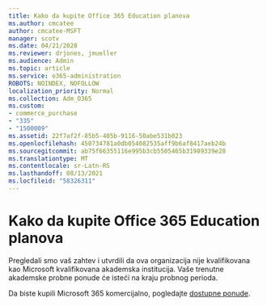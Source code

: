 ```yaml
---
title: Kako da kupite Office 365 Education planova
ms.author: cmcatee
author: cmcatee-MSFT
manager: scotv
ms.date: 04/21/2020
ms.reviewer: drjones, jmueller
ms.audience: Admin
ms.topic: article
ms.service: o365-administration
ROBOTS: NOINDEX, NOFOLLOW
localization_priority: Normal
ms.collection: Adm_O365
ms.custom:
- commerce_purchase
- "335"
- "1500009"
ms.assetid: 22f7af2f-85b5-405b-9116-50abe531b023
ms.openlocfilehash: 450734781a0db054082535aff9b6af8417aeb24b
ms.sourcegitcommit: ab75f66355116e995b3cb5505465b31989339e28
ms.translationtype: MT
ms.contentlocale: sr-Latn-RS
ms.lasthandoff: 08/13/2021
ms.locfileid: "58326311"
---
```

# <a name="how-to-purchase-office-365-education-plans"></a>Kako da kupite Office 365 Education planova

Pregledali smo vaš zahtev i utvrdili da ova organizacija nije kvalifikovana kao Microsoft kvalifikovana akademska institucija. Vaše trenutne akademske probne ponude će isteći na kraju probnog perioda.
  
Da biste kupili Microsoft 365 komercijalno, pogledajte [dostupne ponude](https://go.microsoft.com/fwlink/p/?linkid=868433).  